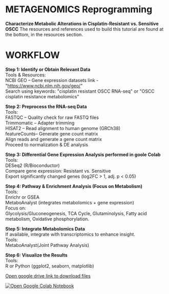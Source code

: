 # METAGENOMICS Reprogramming 
<b>Characterize Metabolic Alterations in Cisplatin-Resistant vs. Sensitive OSCC</b>
The resources and references used to build this tutorial are found at the bottom, in the resources section. 

# WORKFLOW 
<b>Step 1: Identify or Obtain Relevant Data </b>
<br> 
Tools & Resources: <br>
NCBI GEO – Gene expression datasets 
link - "https://www.ncbi.nlm.nih.gov/geo/" <br>
Search using keywords: "cisplatin resistant OSCC RNA-seq" or "OSCC cisplatin resistance metabolomics" <br>

<b>Step 2: Preprocess the RNA-seq Data</b> <br> 
Tools: <br>
FASTQC – Quality check for raw FASTQ files <br>
Trimmomatic – Adapter trimming<br> 
HISAT2 – Read alignment to human genome (GRCh38) <br>
featureCounts– Generate gene count matrix<br> 
Align reads and generate a gene count matrix<br> 
Proceed to normalization & DE analysis<br> 


<b>Step 3: Differential Gene Expression Analysis performed in goole Colab </b>
<br>
Tools: <br> 
DESeq2 (R/Bioconductor) <br> 
Compare gene expression: Resistant vs. Sensitive <br>
Export significantly changed genes (log2FC > 1, adj. p < 0.05)<br> 


<b>Step 4: Pathway & Enrichment Analysis (Focus on Metabolism)</b> <br>
Tools:<br> 
Enrichr or GSEA <br>
MetaboAnalyst (integrates metabolomics + gene expression)<br> 
Focus on:<br> 
Glycolysis/Gluconeogenesis,
TCA Cycle,
Glutaminolysis, 
Fatty acid metabolism, 
Oxidative phosphorylation. 
<br>

<b>Step 5: Integrate Metabolomics Data</b> <br>
If available, integrate with transcriptomics to enhance insight.<br> 
Tools:<br> 
MetaboAnalyst(Joint Pathway Analysis)<br>


<b>Step 6: Visualize the Results</b> <br>
Tools: <br>
R or Python (ggplot2, seaborn, matplotlib)

[Open google drive link to download files](https://drive.google.com/drive/folders/1hM68svSqtkAuF_K4YWl2wi6uiR5biDx1?usp=sharing)

[![Open Google Colab Notebook](https://colab.research.google.com/drive/1ppRZDKxS5h1SWnVKTSD7gp3c2Fuvj13Q?usp=sharing)](https://colab.research.google.com/drive/1ppRZDKxS5h1SWnVKTSD7gp3c2Fuvj13Q?usp=sharing)